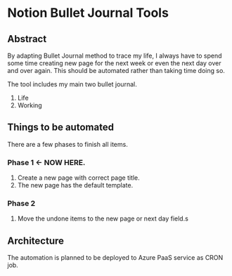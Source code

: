 # Notion Bullet Journal Tools

## Abstract

By adapting Bullet Journal method to trace my life, I always have to spend some time creating new page for the next week or even the next day over and over again. This should be automated rather than taking time doing so.

The tool includes my main two bullet journal.

1. Life
1. Working

## Things to be automated

There are a few phases to finish all items.

### Phase 1 <- NOW HERE.

1. Create a new page with correct page title.
1. The new page has the default template.

### Phase 2

1. Move the undone items to the new page or next day field.s

## Architecture

The automation is planned to be deployed to Azure PaaS service as CRON job.
